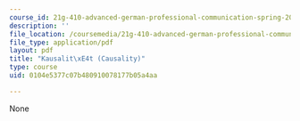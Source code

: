 ```yaml
---
course_id: 21g-410-advanced-german-professional-communication-spring-2017
description: ''
file_location: /coursemedia/21g-410-advanced-german-professional-communication-spring-2017/0104e5377c07b480910078177b05a4aa_21G_410s17_W01_M02.pdf
file_type: application/pdf
layout: pdf
title: "Kausalit\xE4t (Causality)"
type: course
uid: 0104e5377c07b480910078177b05a4aa

---
```

None